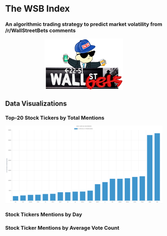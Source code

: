 # The WSB Index
### An algorithmic trading strategy to predict market volatility from /r/WallStreetBets comments

<p align="center">
<img src ="static/wsbLogo.png" style="width: 50%; height: 50%">
</p>

## Data Visualizations

### Top-20 Stock Tickers by Total Mentions

<p align="center">
<img src ="static/newTotalMentions.png">
</p>

### Stock Tickers Mentions by Day

### Stock Ticker Mentions by Average Vote Count
